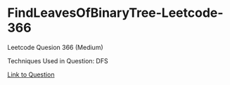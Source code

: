 # FindLeavesOfBinaryTree-Leetcode-366

Leetcode Quesion 366 (Medium)

Techniques Used in Question:
DFS

[Link to Question](https://leetcode.com/problems/find-leaves-of-binary-tree/)
